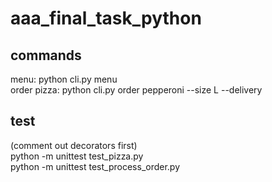 # aaa_final_task_python

commands
--------

menu: python cli.py menu  
order pizza: python cli.py order pepperoni --size L --delivery  


test  
----  

(comment out decorators first)  
python -m unittest test_pizza.py  
python -m unittest test_process_order.py  
